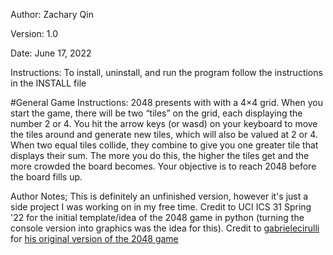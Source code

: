 Author:  Zachary Qin

Version: 1.0

Date: June 17, 2022

Instructions:
    To install, uninstall, and run the program follow the instructions in the INSTALL file

#General Game Instructions:
	2048 presents with with a 4×4 grid. 
	When you start the game, there will be two “tiles” on the grid, each displaying the number 2 or 4. 
	You hit the arrow keys (or wasd) on your keyboard to move the tiles around and generate new tiles, which will also be valued at 2 or 4. 
	When two equal tiles collide, they combine to give you one greater tile that displays their sum. 
	The more you do this, the higher the tiles get and the more crowded the board becomes. 
	Your objective is to reach 2048 before the board fills up.

Author Notes;
	This is definitely an unfinished version, however it's just a side project I was working on in my free time. 
	Credit to UCI ICS 31 Spring '22 for the initial template/idea of the 2048 game in python (turning the console version into graphics was the idea for this). 
	Credit to <a href="https://github.com/gabrielecirulli">gabrielecirulli</a> for <a href="https://github.com/gabrielecirulli/2048">his original version of the 2048 game</a>
